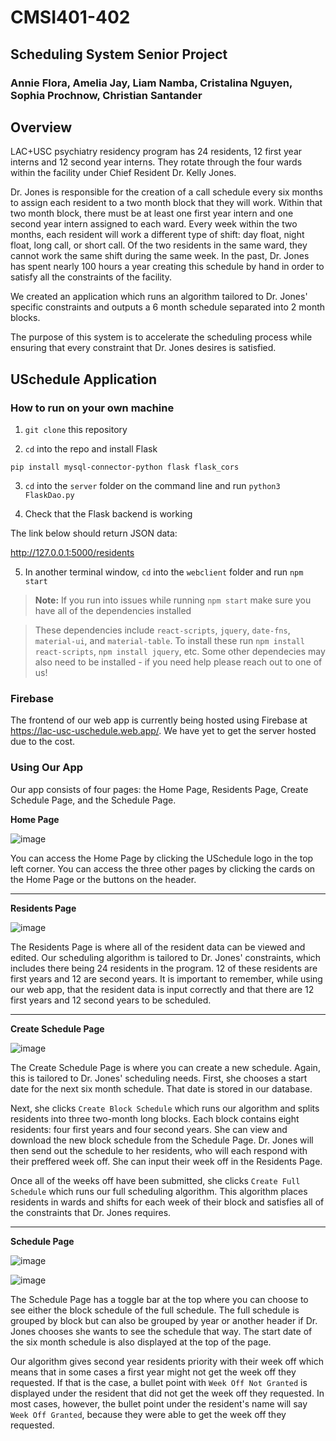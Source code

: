# CMSI401-402
## Scheduling System Senior Project
### Annie Flora, Amelia Jay, Liam Namba, Cristalina Nguyen, Sophia Prochnow, Christian Santander


## Overview
LAC+USC psychiatry residency program has 24 residents, 12 first year interns and 12 second year interns. They rotate through the four wards within the facility under Chief Resident Dr. Kelly Jones.

Dr. Jones is responsible for the creation of a call schedule every six months to assign each resident to a two month block that they will work. Within that two month block, there must be at least one first year intern and one second year intern assigned to each ward. Every week within the two months, each resident will work a different type of shift: day float, night float, long call, or short call. Of the two residents in the same ward, they cannot work the same shift during the same week. In the past, Dr. Jones has spent nearly 100 hours a year creating this schedule by hand in order to satisfy all the constraints of the facility.

We created an application which runs an algorithm tailored to Dr. Jones' specific constraints and outputs a 6 month schedule separated into 2 month blocks.

The purpose of this system is to accelerate the scheduling process while ensuring that every constraint that Dr. Jones desires is satisfied. 

## USchedule Application

### How to run on your own machine

1. `git clone` this repository

2. `cd` into the repo and install Flask

```
pip install mysql-connector-python flask flask_cors
```

3. `cd` into the `server` folder on the command line and run `python3 FlaskDao.py`

4. Check that the Flask backend is working

The link below should return JSON data:

http://127.0.0.1:5000/residents

5. In another terminal window, `cd` into the `webclient` folder and run `npm start`

> **Note:** If you run into issues while running `npm start` make sure you have all of the dependencies installed

> These dependencies include `react-scripts`, `jquery`, `date-fns`, `material-ui`, and `material-table`. To install these run `npm install react-scripts`, `npm install jquery`, etc. Some other dependecies may also need to be installed - if you need help please reach out to one of us!

### Firebase

The frontend of our web app is currently being hosted using Firebase at https://lac-usc-uschedule.web.app/. We have yet to get the server hosted due to the cost.

### Using Our App

Our app consists of four pages: the Home Page, Residents Page, Create Schedule Page, and the Schedule Page.

**Home Page**

![image](https://user-images.githubusercontent.com/31746937/81351240-bbd51280-9078-11ea-8a2a-24e1d317ba63.png)

You can access the Home Page by clicking the USchedule logo in the top left corner. You can access the three other pages by clicking the cards on the Home Page or the buttons on the header.

________________________________________________________


**Residents Page**

![image](https://user-images.githubusercontent.com/31746937/81351489-4e75b180-9079-11ea-95c0-f700d6e0125a.png)

The Residents Page is where all of the resident data can be viewed and edited. Our scheduling algorithm is tailored to Dr. Jones' constraints, which includes there being 24 residents in the program. 12 of these residents are first years and 12 are second years. It is important to remember, while using our web app, that the resident data is input correctly and that there are 12 first years and 12 second years to be scheduled.

________________________________________________________


**Create Schedule Page**

![image](https://user-images.githubusercontent.com/31746937/81351733-dc519c80-9079-11ea-9ff3-97619720cc09.png)

The Create Schedule Page is where you can create a new schedule. Again, this is tailored to Dr. Jones' scheduling needs. First, she chooses a start date for the next six month schedule. That date is stored in our database.

Next, she clicks `Create Block Schedule` which runs our algorithm and splits residents into three two-month long blocks. Each block contains eight residents: four first years and four second years. She can view and download the new block schedule from the Schedule Page. Dr. Jones will then send out the schedule to her residents, who will each respond with their preffered week off. She can input their week off in the Residents Page.

Once all of the weeks off have been submitted, she clicks `Create Full Schedule` which runs our full scheduling algorithm. This algorithm places residents in wards and shifts for each week of their block and satisfies all of the constraints that Dr. Jones requires.

________________________________________________________

**Schedule Page**

![image](https://user-images.githubusercontent.com/31746937/81740350-b3eae900-9451-11ea-8c74-497a3c4dc01e.png)

![image](https://user-images.githubusercontent.com/31746937/81740674-31165e00-9452-11ea-8555-1653b5e88f69.png)

The Schedule Page has a toggle bar at the top where you can choose to see either the block schedule of the full schedule. The full schedule is grouped by block but can also be grouped by year or another header if Dr. Jones chooses she wants to see the schedule that way. The start date of the six month schedule is also displayed at the top of the page.

Our algorithm gives second year residents priority with their week off which means that in some cases a first year might not get the week off they requested. If that is the case, a bullet point with `Week Off Not Granted` is displayed under the resident that did not get the week off they requested. In most cases, however, the bullet point under the resident's name will say `Week Off Granted`, because they were able to get the week off they requested.
